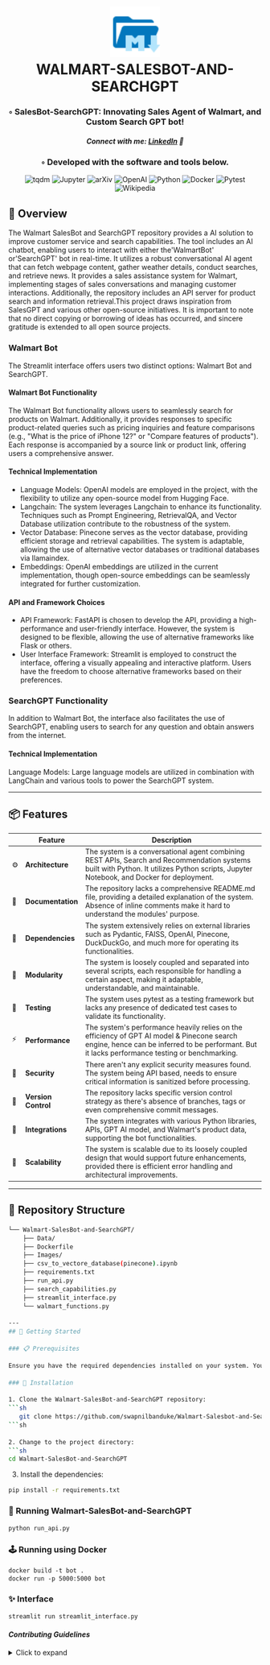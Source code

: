 <div align="center">
<h1 align="center">
<img src="https://raw.githubusercontent.com/PKief/vscode-material-icon-theme/ec559a9f6bfd399b82bb44393651661b08aaf7ba/icons/folder-markdown-open.svg" width="100" />
<br>WALMART-SALESBOT-AND-SEARCHGPT</h1> 
<h3>◦ SalesBot-SearchGPT: Innovating Sales Agent of Walmart, and Custom Search GPT bot!</h3>
<h5 align="center">Connect with me: <a href="https://www.linkedin.com/in/swapnil-banduke/">LinkedIn</a> 🚀</h5>
<h3>◦ Developed with the software and tools below.</h3>

<p align="center">
<img src="https://img.shields.io/badge/tqdm-FFC107.svg?style=flat-square&logo=tqdm&logoColor=black" alt="tqdm" />
<img src="https://img.shields.io/badge/Jupyter-F37626.svg?style=flat-square&logo=Jupyter&logoColor=white" alt="Jupyter" />
<img src="https://img.shields.io/badge/arXiv-B31B1B.svg?style=flat-square&logo=arXiv&logoColor=white" alt="arXiv" />
<img src="https://img.shields.io/badge/OpenAI-412991.svg?style=flat-square&logo=OpenAI&logoColor=white" alt="OpenAI" />

<img src="https://img.shields.io/badge/Python-3776AB.svg?style=flat-square&logo=Python&logoColor=white" alt="Python" />
<img src="https://img.shields.io/badge/Docker-2496ED.svg?style=flat-square&logo=Docker&logoColor=white" alt="Docker" />
<img src="https://img.shields.io/badge/Pytest-0A9EDC.svg?style=flat-square&logo=Pytest&logoColor=white" alt="Pytest" />
<img src="https://img.shields.io/badge/Wikipedia-000000.svg?style=flat-square&logo=Wikipedia&logoColor=white" alt="Wikipedia" />
</div>


## 📍 Overview

The Walmart SalesBot and SearchGPT repository provides a AI solution to improve customer service and search capabilities. The tool includes an AI chatbot, enabling users to interact with either the'WalmartBot' or'SearchGPT' bot in real-time. It utilizes a robust conversational AI agent that can fetch webpage content, gather weather details, conduct searches, and retrieve news. It provides a sales assistance system for Walmart, implementing stages of sales conversations and managing customer interactions. Additionally, the repository includes an API server for product search and information retrieval.This project draws inspiration from SalesGPT and various other open-source initiatives. It is important to note that no direct copying or borrowing of ideas has occurred, and sincere gratitude is extended to all open source projects. 

### Walmart Bot
The Streamlit interface offers users two distinct options: Walmart Bot and SearchGPT.

#### Walmart Bot Functionality
The Walmart Bot functionality allows users to seamlessly search for products on Walmart. Additionally, it provides responses to specific product-related queries such as pricing inquiries and feature comparisons (e.g., "What is the price of iPhone 12?" or "Compare features of products"). Each response is accompanied by a source link or product link, offering users a comprehensive answer.

#### Technical Implementation
- Language Models: OpenAI models are employed in the project, with the flexibility to utilize any open-source model from Hugging Face.
- Langchain: The system leverages Langchain to enhance its functionality. Techniques such as Prompt Engineering, RetrievalQA, and Vector Database utilization contribute to the robustness of the system.
- Vector Database: Pinecone serves as the vector database, providing efficient storage and retrieval capabilities. The system is adaptable, allowing the use of alternative vector databases or traditional databases via llamaindex.
- Embeddings: OpenAI embeddings are utilized in the current implementation, though open-source embeddings can be seamlessly integrated for further customization.
#### API and Framework Choices
- API Framework: FastAPI is chosen to develop the API, providing a high-performance and user-friendly interface. However, the system is designed to be flexible, allowing the use of alternative frameworks like Flask or others.
- User Interface Framework: Streamlit is employed to construct the interface, offering a visually appealing and interactive platform. Users have the freedom to choose alternative frameworks based on their preferences.

### SearchGPT Functionality
In addition to Walmart Bot, the interface also facilitates the use of SearchGPT, enabling users to search for any question and obtain answers from the internet.

#### Technical Implementation
Language Models: Large language models are utilized in combination with LangChain and various tools to power the SearchGPT system.

---

## 📦 Features

|    | Feature            | Description                                                                                                        |
|----|--------------------|--------------------------------------------------------------------------------------------------------------------|
| ⚙️ | **Architecture**   | The system is a conversational agent combining REST APIs, Search and Recommendation systems built with Python. It utilizes Python scripts, Jupyter Notebook, and Docker for deployment.|
| 📄 | **Documentation**  | The repository lacks a comprehensive README.md file, providing a detailed explanation of the system. Absence of inline comments make it hard to understand the modules' purpose.|
| 🔗 | **Dependencies**   | The system extensively relies on external libraries such as Pydantic, FAISS, OpenAI, Pinecone, DuckDuckGo, and much more for operating its functionalities.|
| 🧩 | **Modularity**     | The system is loosely coupled and separated into several scripts, each responsible for handling a certain aspect, making it adaptable, understandable, and maintainable.|
| 🧪 | **Testing**        | The system uses pytest as a testing framework but lacks any presence of dedicated test cases to validate its functionality.   |
| ⚡️ | **Performance**    | The system's performance heavily relies on the  efficiency of GPT AI model & Pinecone search engine, hence can be inferred to be performant. But it lacks performance testing or benchmarking.|
| 🔐 | **Security**       | There aren't any explicit security measures found. The system being API based, needs to ensure critical information is sanitized before processing. |
| 🔀 | **Version Control**| The repository lacks specific version control strategy as there's absence of branches, tags or even comprehensive commit messages. |
| 🔌 | **Integrations**   | The system integrates with various Python libraries, APIs, GPT AI model, and Walmart's product data, supporting the bot functionalities.|
| 📶 | **Scalability**    | The system is scalable due to its loosely coupled design that would support future enhancements, provided there is efficient error handling and architectural improvements. |


---


## 📂 Repository Structure

```sh
└── Walmart-SalesBot-and-SearchGPT/
    ├── Data/
    ├── Dockerfile
    ├── Images/
    ├── csv_to_vectore_database(pinecone).ipynb
    ├── requirements.txt
    ├── run_api.py
    ├── search_capabilities.py
    ├── streamlit_interface.py
    └── walmart_functions.py

---
## 🚀 Getting Started

### 📋 Prerequisites

Ensure you have the required dependencies installed on your system. You can find them in the [requirements.txt] file.

### 🔧 Installation

1. Clone the Walmart-SalesBot-and-SearchGPT repository:
```sh
   git clone https://github.com/swapnilbanduke/Walmart-Salesbot-and-Searchgpt.git
```sh

2. Change to the project directory:
```sh
cd Walmart-SalesBot-and-SearchGPT
```

3. Install the dependencies:
```sh
pip install -r requirements.txt
```

### 🤖 Running Walmart-SalesBot-and-SearchGPT

```sh
python run_api.py
```
### 🕹️ Running using Docker
```
docker build -t bot .
docker run -p 5000:5000 bot
```

### ✨ Interface
```sh
streamlit run streamlit_interface.py
```


#### *Contributing Guidelines*

<details closed>
<summary>Click to expand</summary>

1. **Fork the Repository**: Start by forking the project repository to your GitHub account.
2. **Clone Locally**: Clone the forked repository to your local machine using a Git client.
   ```sh
   git clone <your-forked-repo-url>
   ```
3. **Create a New Branch**: Always work on a new branch, giving it a descriptive name.
   ```sh
   git checkout -b new-feature-x
   ```
4. **Make Your Changes**: Develop and test your changes locally.
5. **Commit Your Changes**: Commit with a clear and concise message describing your updates.
   ```sh
   git commit -m 'Implemented new feature x.'
   ```
6. **Push to GitHub**: Push the changes to your forked repository.
   ```sh
   git push origin new-feature-x
   ```
7. **Submit a Pull Request**: Create a PR against the original project repository. Clearly describe the changes and their motivations.


---
